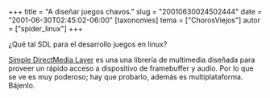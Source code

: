 +++
title = "A diseñar juegos chavos."
slug = "20010630024502444"
date = "2001-06-30T02:45:02-06:00"
[taxonomies]
tema = ["ChorosViejos"]
autor = ["spider_linux"]
+++

¿Qué tal SDL para el desarrollo juegos en linux?

[Simple DirectMedia Layer](http://www.libsdl.org/intro.es/toc.html) es
una una librería de multimedia diseñada para proveer un rápido acceso a
dispositivo de framebuffer y audio. Por lo que se ve es muy poderoso;
hay que probarlo, además es multiplataforma. Bájenlo.

